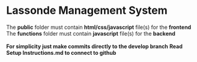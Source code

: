 # Lassonde Management System

The **public** folder must contain **html/css/javascript** file(s) for the **frontend**
<br />
The **functions** folder must contain **javascript** file(s) for the **backend**
<br />
<br />
**For simplicity just make commits directly to the develop branch**
**Read Setup Instructions.md to connect to github**
